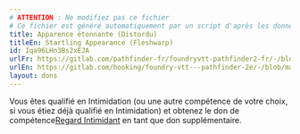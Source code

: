 ```yaml
---
# ATTENTION : Ne modifiez pas ce fichier
# Ce fichier est généré automatiquement par un script d'après les données du module Foundry VTT officiel et de sa traduction
title: Apparence étonnante (Distordu)
titleEn: Startling Appearance (Fleshwarp)
id: Iqa96LHn3Bs2xEJA
urlFr: https://gitlab.com/pathfinder-fr/foundryvtt-pathfinder2-fr/-/blob/master/data/feats/Iqa96LHn3Bs2xEJA.htm
urlEn: https://gitlab.com/hooking/foundry-vtt---pathfinder-2e/-/blob/master/packs/data/feats.db/startling-appearance-fleshwarp.json
layout: dons
---
```

Vous êtes qualifié en Intimidation (ou une autre compétence de votre choix, si vous étiez déjà qualifié en Intimidation) et obtenez le don de compétence[Regard Intimidant](regard-intimidant.html) en tant que don supplémentaire.
